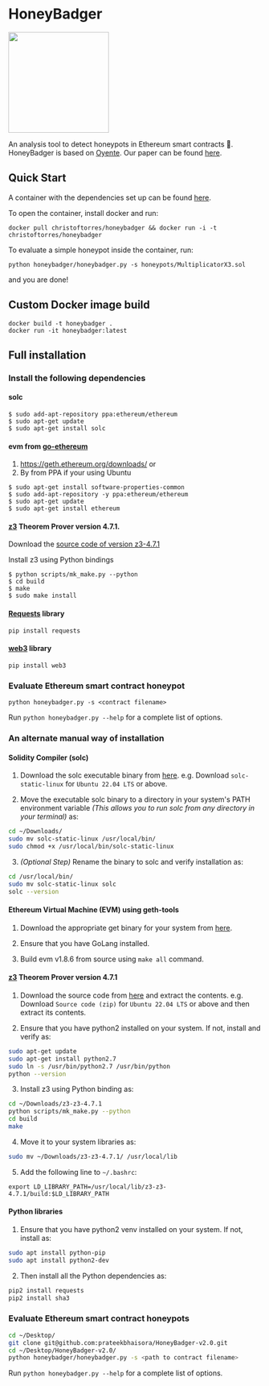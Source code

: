 HoneyBadger
===========

<img src="https://github.com/christoftorres/HoneyBadger/blob/master/honeybadger_logo.png" width="200">

An analysis tool to detect honeypots in Ethereum smart contracts :honey_pot:. HoneyBadger is based on [Oyente](https://github.com/melonproject/oyente). Our paper can be found [here](https://arxiv.org/pdf/1902.06976.pdf).

## Quick Start

A container with the dependencies set up can be found [here](https://hub.docker.com/r/christoftorres/honeybadger/).

To open the container, install docker and run:

```
docker pull christoftorres/honeybadger && docker run -i -t christoftorres/honeybadger
```

To evaluate a simple honeypot inside the container, run:

```
python honeybadger/honeybadger.py -s honeypots/MultiplicatorX3.sol
```

and you are done!

## Custom Docker image build

```
docker build -t honeybadger .
docker run -it honeybadger:latest
```

## Full installation

### Install the following dependencies
#### solc
```
$ sudo add-apt-repository ppa:ethereum/ethereum
$ sudo apt-get update
$ sudo apt-get install solc
```

#### evm from [go-ethereum](https://github.com/ethereum/go-ethereum)

1. https://geth.ethereum.org/downloads/ or
2. By from PPA if your using Ubuntu
```
$ sudo apt-get install software-properties-common
$ sudo add-apt-repository -y ppa:ethereum/ethereum
$ sudo apt-get update
$ sudo apt-get install ethereum
```

#### [z3](https://github.com/Z3Prover/z3/releases) Theorem Prover version 4.7.1.

Download the [source code of version z3-4.7.1](https://github.com/Z3Prover/z3/releases/tag/z3-4.7.1)

Install z3 using Python bindings

```
$ python scripts/mk_make.py --python
$ cd build
$ make
$ sudo make install
```

#### [Requests](https://github.com/kennethreitz/requests/) library

```
pip install requests
```

#### [web3](https://github.com/pipermerriam/web3.py) library

```
pip install web3
```

### Evaluate Ethereum smart contract honeypot

```
python honeybadger.py -s <contract filename>
```

Run ```python honeybadger.py --help``` for a complete list of options.

### An alternate manual way of installation

#### Solidity Compiler (solc)

1. Download the solc executable binary from [here](https://github.com/ethereum/solidity/releases). e.g. Download ``solc-static-linux`` for ``Ubuntu 22.04 LTS`` or above. 

2. Move the executable solc binary to a directory in your system's PATH environment variable *(This allows you to run solc from any directory in your terminal)* as:

```sh
cd ~/Downloads/
sudo mv solc-static-linux /usr/local/bin/
sudo chmod +x /usr/local/bin/solc-static-linux
```

3. *(Optional Step)* Rename the binary to solc and verify installation as:

```sh
cd /usr/local/bin/
sudo mv solc-static-linux solc
solc --version
```

#### Ethereum Virtual Machine (EVM) using geth-tools


1. Download the appropriate get binary for your system from [here](https://github.com/ethereum/go-ethereum/releases/tag/v1.8.6).

2. Ensure that you have GoLang installed.

3. Build evm v1.8.6 from source using ``make all`` command.

#### [z3](https://github.com/Z3Prover/z3/releases) Theorem Prover version 4.7.1

1. Download the source code from [here](https://github.com/Z3Prover/z3/releases/tag/z3-4.7.1) and extract the contents. e.g. Download ``Source code (zip)`` for ``Ubuntu 22.04 LTS`` or above and then extract its contents.

2. Ensure that you have python2 installed on your system. If not, install and verify as:

```sh
sudo apt-get update
sudo apt-get install python2.7
sudo ln -s /usr/bin/python2.7 /usr/bin/python
python --version
```

3. Install z3 using Python binding as:

```sh
cd ~/Downloads/z3-z3-4.7.1
python scripts/mk_make.py --python
cd build
make
```

4. Move it to your system libraries as:

```sh
sudo mv ~/Downloads/z3-z3-4.7.1/ /usr/local/lib
```

5. Add the following line to ``~/.bashrc``:

``export LD_LIBRARY_PATH=/usr/local/lib/z3-z3-4.7.1/build:$LD_LIBRARY_PATH``

#### Python libraries

1. Ensure that you have python2 venv installed on your system. If not, install as:

```sh
sudo apt install python-pip
sudo apt install python2-dev
```

2. Then install all the Python dependencies as:

```sh
pip2 install requests
pip2 install sha3
```

### Evaluate Ethereum smart contract honeypots

```sh
cd ~/Desktop/
git clone git@github.com:prateekbhaisora/HoneyBadger-v2.0.git
cd ~/Desktop/HoneyBadger-v2.0/
python honeybadger/honeybadger.py -s <path to contract filename>
```

Run ```python honeybadger.py --help``` for a complete list of options.